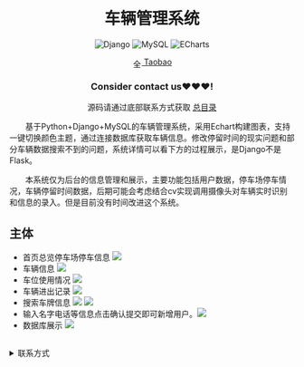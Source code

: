 <div align="center">
  <h1>车辆管理系统</h1>

![Django](https://img.shields.io/badge/Django-092E20?style=for-the-badge&logo=django&logoColor=white&style=plastic)
![MySQL](https://img.shields.io/badge/MySQL-4479A1.svg?style=for-the-badge&logo=mysql&logoColor=white&style=plastic) 
![ECharts](https://img.shields.io/badge/ECharts-3DDC84.svg?style=for-the-badge&logo=apacheecharts&logoColor=white&style=plastic)  

<img src="https://www.taobao.com/favicon.ico" alt="全球 Web 图标" role="presentation" data-bm="45" width="17" height="17" align="center" ><a href='https://shop230447850.taobao.com/' > Taobao</a></img>
  ### **Consider contact us❤️❤️❤️!**
</div>

<div align="center">

源码请通过底部联系方式获取 [总目录](https://gitee.com/k54kdk/k54kdk/raw/master/README.md#django+mysql系统展示)

</div>

&emsp;&emsp;基于Python+Django+MySQL的车辆管理系统，采用Echart构建图表，支持一键切换颜色主题，通过连接数据库获取车辆信息。修改停留时间的现实问题和部分车辆数据搜索不到的问题，系统详情可以看下方的过程展示，是Django不是Flask。

&emsp;&emsp;本系统仅为后台的信息管理和展示，主要功能包括用户数据，停车场停车情况，车辆停留时间数据，后期可能会考虑结合cv实现调用摄像头对车辆实时识别和信息的录入。但是目前没有时间改进这个系统。
## 主体
- 首页总览停车场停车信息
![](https://gitee.com/k54kdk/result_display/raw/master/src/车辆管理系统/1index.png)
- 车辆信息
![](https://gitee.com/k54kdk/result_display/raw/master/src/车辆管理系统/2车辆进出记录表.png)
- 车位使用情况
![](https://gitee.com/k54kdk/result_display/raw/master/src/车辆管理系统/2停车场使用情况.png)
- 车辆进出记录
![](https://gitee.com/k54kdk/result_display/raw/master/src/车辆管理系统/3车辆信息记录.png)
- 搜索车牌信息
![](https://gitee.com/k54kdk/result_display/raw/master/src/车辆管理系统/4查询车辆信息.png)
![](https://gitee.com/k54kdk/result_display/raw/master/src/车辆管理系统/5用户.png)
- 输入名字电话等信息点击确认提交即可新增用户。![](https://gitee.com/k54kdk/result_display/raw/master/src/车辆管理系统/6添加用户.png)
- 数据库展示
![](https://gitee.com/k54kdk/result_display/raw/master/src/车辆管理系统/数据库展示.png)

##

<details>
<summary> 联系方式</summary>
<html>
    <div align="center">
        <table align="center" >
            <tr>
                <td>
                    <img src="https://gitee.com/k54kdk/result_display/raw/master/src/联系二维码/微信好友.jpg" height=350/>
                </td>
                <td>
                    <img src="https://gitee.com/k54kdk/result_display/raw/master/src/联系二维码/QQ好友.jpg" height=350/>
                </td>
            </tr>
        </table>
    </div>
</html>
